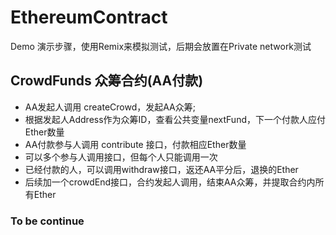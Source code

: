 # EthereumContract

Demo 演示步骤，使用Remix来模拟测试，后期会放置在Private network测试

## CrowdFunds 众筹合约(AA付款)

* AA发起人调用 createCrowd，发起AA众筹;
* 根据发起人Address作为众筹ID，查看公共变量nextFund，下一个付款人应付Ether数量
* AA付款参与人调用 contribute 接口，付款相应Ether数量
* 可以多个参与人调用接口，但每个人只能调用一次
* 已经付款的人，可以调用withdraw接口，返还AA平分后，退换的Ether
* 后续加一个crowdEnd接口，合约发起人调用，结束AA众筹，并提取合约内所有Ether

### To be continue
